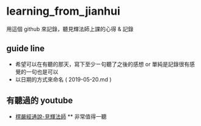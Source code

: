 # learning_from_jianhui
用這個 github 來記錄，聽見輝法師上課的心得 &amp; 記錄

## guide line
  * 希望可以在有聽的那天，寫下至少ㄧ句聽了之後的感想 or 單純是記錄很有感覺的一句也是可以
  * 以日期的方式來命名 ( 2019-05-20.md )
   

## 有聽過的 youtube
  * [楞嚴經通說-見輝法師](https://www.youtube.com/watch?v=Wvyzx88JFHY&list=PLv-qh0pc-yuhN1ctj72AUj3ze0nEGYV2m) ** 非常值得一聽 
